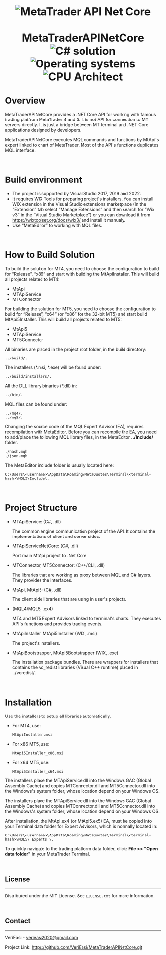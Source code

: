 <a name="readme-top"></a>

<h1 align="center" style="display: block; font-size: 2.5em; font-weight: bold; margin-block-start: 1em; margin-block-end: 1em;">
<img align="center" src="https://avatars.githubusercontent.com/u/111559946?s=400&u=ce865a376c82f7c69c0c2ad443ef8a2d3767c4a6&v=4" alt="MetaTrader API Net Core" style="width:%;height:%"/></a>
  <br /><br /><strong>MetaTraderAPINetCore</strong>



<img src="https://img.shields.io/badge/Solution-.net6-blue?style=flat&logo=C-sharp&logoColor=b0c0c0&labelColor=363D44" alt="C# solution"/>
<img src="https://img.shields.io/badge/OS-windows-blue??style=flat&logo=Windows&logoColor=b0c0c0&labelColor=363D44" alt="Operating systems"/>
<img src="https://img.shields.io/badge/CPU-x86%20%7C%20x86__64-blue?style=flat&logo=Intel&logoColor=b0c0c0&labelColor=363D44" alt="CPU Architect"/>
</h1>

# Overview

MetaTraderAPINetCore provides a .NET Core API for working with famous trading platfrom MetaTrader 4 and 5. It is not API for connection to MT servers directly. It is just a bridge between MT terminal and .NET Core applications designed by developers.

MetaTraderAPINetCore executes MQL commands and functions by MtApi's expert linked to chart of MetaTrader. Most of the API's functions duplicates MQL interface.

<br/>

# Build environment

*	The project is supported by Visual Studio 2017, 2019 and 2022.
*	It requires WIX Tools for preparing project's installers.
You can install WIX extension in the Visual Studio extensions marketplace (In the “Extension” tab select “Manage Extensions” and then search for “Wix v3” in the “Visual Studio Marketplace”) or you can download it from https://wixtoolset.org/docs/wix3/ and install it manualy.
*	Use “MetaEditor” to working with MQL files.

<br/>

# How to Build Solution

To build the solution for MT4, you need to choose the configuration to build for “Release”,  “x86” and start with building the MtApiInstaller. This will build all projects related to MT4:

*	MtApi
*	MTApiService
*	MTConnector

For building the solution for MT5, you need to choose the configuration to build for “Release”, “x64” (or “x86” for the 32-bit MT5) and start build MtApi5Installer. This will build all projects related to MT5:

*	MtApi5
*	MTApiService
*	MT5Connector

All binaries are placed in the project root folder, in the build directory: 

    ../build/.

The installers (*.msi, *.exe) will be found under: 

    ../build/installers/.

All the DLL library binaries (*.dll) in: 

    ../bin/.

MQL files can be found under: 

    ../mq4/. 
    ../mq5/. 

Changing the source code of the MQL Expert Advisor (EA), requires recompilation with MetaEditor. Before you can recompile the EA, you need to add/place the following MQL library files, in the MetaEditor **../Include/** folder.

    ./hash.mqh
    ./json.mqh

The MetaEditor include folder is usually located here:

    C:\Users\<username>\AppData\Roaming\MetaQuotes\Terminal\<terminal-hash>\MQL5\Include\.



<br/>


# Project Structure



*   MTApiService: (C#, .dll)

    The common engine communication project of the API. It contains the implementations of client and server sides.
    
*   MTApiServiceNetCore: (C#, .dll)

    Port main MtApi project to .Net Core

*   MTConnector, MT5Connector: (C++/CLI, .dll)

    The libraries that are working as proxy between MQL and C# layers. They provides the interfaces.

*   MtApi, MtApi5: (C#, .dll)

    The client side libraries that are using in user's projects.

*   (MQL4/MQL5, .ex4)

    MT4 and MT5 Expert Advisors linked to terminal's charts. They executes API's functions and provides trading events.

*   MtApiInstaller, MtApi5Installer (WIX, .msi)

    The project's installers.

*   MtApiBootstrapper, MtApi5Bootstrapper (WIX, .exe)

    The installation package bundles. There are wrappers for installers that contains the vc_redist libraries (Visual C++ runtime) placed in ../vcredist/.


<br/>


# Installation

Use the installers to setup all libraries automatically.

*   For MT4, use: 

        MtApiInstaller.msi

*   For x86 MT5, use: 

        MtApi5Installer_x86.msi

*   For x64 MT5, use: 

        MtApi5Installer_x64.msi

The installers place the MTApiService.dll into the Windows GAC (Global Assembly Cache) and copies MTConnector.dll and MT5Connector.dll into the Windows's system folder, whose location depend on your Windows OS.

The installers place the MTApiService.dll into the Windows GAC (Global Assembly Cache) and copies MTConnector.dll and MT5Connector.dll into the Windows's system folder, whose location depend on your Windows OS.

After installation, the MtApi.ex4 (or MtApi5.ex5) EA, must be copied into your Terminal data folder for Expert Advisors, which is normally located in:

    C:\Users\<username>\AppData\Roaming\MetaQuotes\Terminal\<terminal-hash>\MQL5\ Experts \.

To quickly navigate to the trading platform data folder, click: **File >> "Open data folder"** in your MetaTrader Terminal.





<br />

<!-- LICENSE -->
## License
---

Distributed under the MIT License. See `LICENSE.txt` for more information.



<br />

<!-- CONTACT -->
## Contact
---

VeriEasi - verieasi2020@gmail.com

Project Link: https://github.com/VeriEasi/MetaTraderAPINetCore.git
